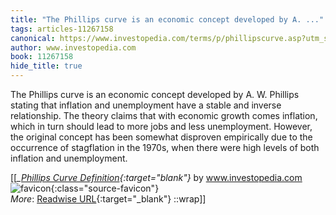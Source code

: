 ```yaml
---
title: "The Phillips curve is an economic concept developed by A. ..."
tags: articles-11267158
canonical: https://www.investopedia.com/terms/p/phillipscurve.asp?utm_source=term-of-the-day&utm_campaign=housead&utm_term=25212418&utm_medium=email
author: www.investopedia.com
book: 11267158
hide_title: true
---
```


The Phillips curve is an economic concept developed by A. W. Phillips stating that inflation and unemployment have a stable and inverse relationship. The theory claims that with economic growth comes inflation, which in turn should lead to more jobs and less unemployment. However, the original concept has been somewhat disproven empirically due to the occurrence of stagflation in the 1970s, when there were high levels of both inflation and unemployment.


[[<cite>_[Phillips Curve Definition](https://www.investopedia.com/terms/p/phillipscurve.asp?utm_source=term-of-the-day&utm_campaign=housead&utm_term=25212418&utm_medium=email){:target="_blank"}_</cite> by www.investopedia.com ![favicon](https://s2.googleusercontent.com/s2/favicons?domain=www.investopedia.com){:class="source-favicon"}<br>
_More_: [Readwise URL](https://readwise.io/open/234494773){:target="_blank"}
::wrap]]
